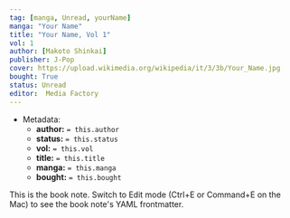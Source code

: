 ```yaml
---
tag: [manga, Unread, yourName]
manga: "Your Name"
title: "Your Name, Vol 1"
vol: 1
author: [Makoto Shinkai]
publisher: J-Pop
cover: https://upload.wikimedia.org/wikipedia/it/3/3b/Your_Name.jpg
bought: True
status: Unread
editor:  Media Factory
---
```


- Metadata:
    - **author:** `= this.author`
    - **status:** `= this.status`
    - **vol:** `= this.vol`
    - **title:** `= this.title`
    - **manga:** `= this.manga`
    - **bought:** `= this.bought`

This is the book note. Switch to Edit mode (Ctrl+E or Command+E on the Mac) to see the book note's YAML frontmatter.